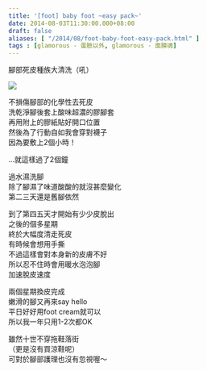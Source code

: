 ```yaml
---
title: '[foot] baby foot ~easy pack~'
date: 2014-08-03T11:30:00.000+08:00
draft: false
aliases: [ "/2014/08/foot-baby-foot-easy-pack.html" ]
tags : [glamorous - 蛋臉以外, glamorous - 面膜魂]
---
```


腳部死皮種族大清洗（吼）  

[![](https://4.bp.blogspot.com/-1pM0UJN9Mic/XEQdyrIo0MI/AAAAAAAAGLk/x2PvCfiovIoMEK9gaTX10GyEbH0ZTPQHwCLcBGAs/s640/9686851576_7bb5176d42_z.jpg)](https://4.bp.blogspot.com/-1pM0UJN9Mic/XEQdyrIo0MI/AAAAAAAAGLk/x2PvCfiovIoMEK9gaTX10GyEbH0ZTPQHwCLcBGAs/s1600/9686851576_7bb5176d42_z.jpg)

不損傷腳部的化學性去死皮  
洗乾淨腳後套上酸味超濃的膠腳套  
再用附上的膠紙貼好開口位置  
然後為了行動自如我會穿對襪子  
因為要敷上2個小時！  
  
...就這樣過了2個鐘  
  
過水濕洗腳  
除了腳濕了味道酸酸的就沒甚麼變化  
第二三天還是舊腳依然  
  
到了第四五天才開始有少少皮脫出  
之後的個多星期  
終於大幅度清走死皮  
有時候會想用手撕  
不過這樣會對本身新的皮膚不好  
所以忍不住時會用暖水泡泡腳  
加速脫皮速度  
  
兩個星期換皮完成  
嫩滑的腳又再來say hello  
平日好好用foot cream就可以  
所以我一年只用1-2次都OK  
  
雖然十世不穿拖鞋落街  
（更是沒有買涼鞋呢）  
可對於腳部護理也沒有忽視喔～